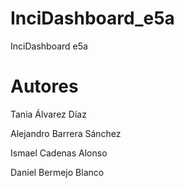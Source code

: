 # InciDashboard_e5a
InciDashboard e5a

# Autores

Tania Álvarez Díaz 

Alejandro Barrera Sánchez 

Ismael Cadenas Alonso 

Daniel Bermejo Blanco
